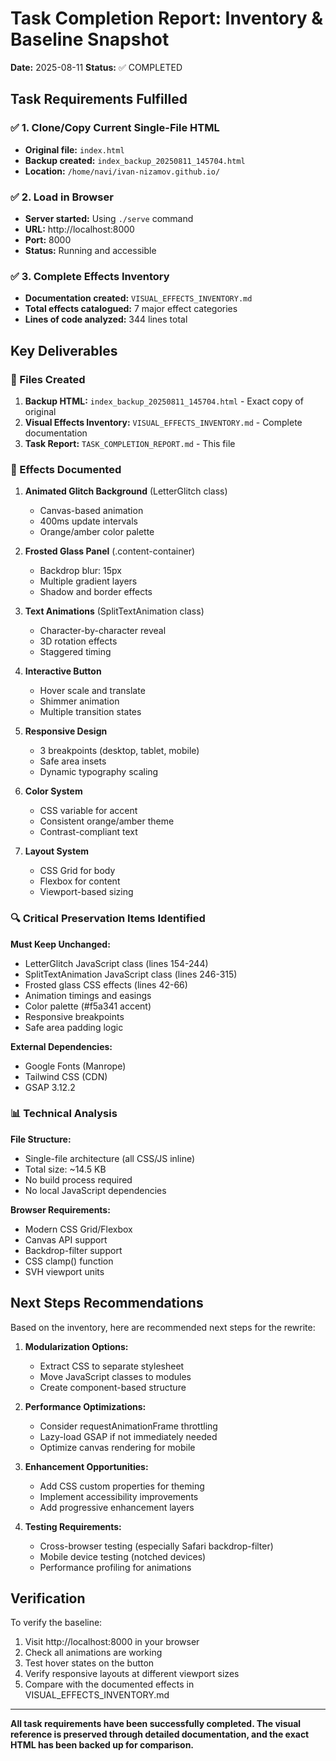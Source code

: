 # Task Completion Report: Inventory & Baseline Snapshot
**Date:** 2025-08-11
**Status:** ✅ COMPLETED

## Task Requirements Fulfilled

### ✅ 1. Clone/Copy Current Single-File HTML
- **Original file:** `index.html`
- **Backup created:** `index_backup_20250811_145704.html`
- **Location:** `/home/navi/ivan-nizamov.github.io/`

### ✅ 2. Load in Browser
- **Server started:** Using `./serve` command
- **URL:** http://localhost:8000
- **Port:** 8000
- **Status:** Running and accessible

### ✅ 3. Complete Effects Inventory
- **Documentation created:** `VISUAL_EFFECTS_INVENTORY.md`
- **Total effects catalogued:** 7 major effect categories
- **Lines of code analyzed:** 344 lines total

## Key Deliverables

### 📁 Files Created
1. **Backup HTML:** `index_backup_20250811_145704.html` - Exact copy of original
2. **Visual Effects Inventory:** `VISUAL_EFFECTS_INVENTORY.md` - Complete documentation
3. **Task Report:** `TASK_COMPLETION_REPORT.md` - This file

### 🎨 Effects Documented
1. **Animated Glitch Background** (LetterGlitch class)
   - Canvas-based animation
   - 400ms update intervals
   - Orange/amber color palette

2. **Frosted Glass Panel** (.content-container)
   - Backdrop blur: 15px
   - Multiple gradient layers
   - Shadow and border effects

3. **Text Animations** (SplitTextAnimation class)
   - Character-by-character reveal
   - 3D rotation effects
   - Staggered timing

4. **Interactive Button**
   - Hover scale and translate
   - Shimmer animation
   - Multiple transition states

5. **Responsive Design**
   - 3 breakpoints (desktop, tablet, mobile)
   - Safe area insets
   - Dynamic typography scaling

6. **Color System**
   - CSS variable for accent
   - Consistent orange/amber theme
   - Contrast-compliant text

7. **Layout System**
   - CSS Grid for body
   - Flexbox for content
   - Viewport-based sizing

### 🔍 Critical Preservation Items Identified

**Must Keep Unchanged:**
- LetterGlitch JavaScript class (lines 154-244)
- SplitTextAnimation JavaScript class (lines 246-315)
- Frosted glass CSS effects (lines 42-66)
- Animation timings and easings
- Color palette (#f5a341 accent)
- Responsive breakpoints
- Safe area padding logic

**External Dependencies:**
- Google Fonts (Manrope)
- Tailwind CSS (CDN)
- GSAP 3.12.2

### 📊 Technical Analysis

**File Structure:**
- Single-file architecture (all CSS/JS inline)
- Total size: ~14.5 KB
- No build process required
- No local JavaScript dependencies

**Browser Requirements:**
- Modern CSS Grid/Flexbox
- Canvas API support
- Backdrop-filter support
- CSS clamp() function
- SVH viewport units

## Next Steps Recommendations

Based on the inventory, here are recommended next steps for the rewrite:

1. **Modularization Options:**
   - Extract CSS to separate stylesheet
   - Move JavaScript classes to modules
   - Create component-based structure

2. **Performance Optimizations:**
   - Consider requestAnimationFrame throttling
   - Lazy-load GSAP if not immediately needed
   - Optimize canvas rendering for mobile

3. **Enhancement Opportunities:**
   - Add CSS custom properties for theming
   - Implement accessibility improvements
   - Add progressive enhancement layers

4. **Testing Requirements:**
   - Cross-browser testing (especially Safari backdrop-filter)
   - Mobile device testing (notched devices)
   - Performance profiling for animations

## Verification

To verify the baseline:
1. Visit http://localhost:8000 in your browser
2. Check all animations are working
3. Test hover states on the button
4. Verify responsive layouts at different viewport sizes
5. Compare with the documented effects in VISUAL_EFFECTS_INVENTORY.md

---

**All task requirements have been successfully completed. The visual reference is preserved through detailed documentation, and the exact HTML has been backed up for comparison.**
